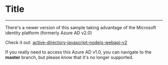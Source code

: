 # Title

---

There's a newer version of this sample taking advantage of the Microsoft identity platform (formerly Azure AD v2.0)

Check it out: [active-directory-javascript-nodejs-webapi-v2](https://github.com/Azure-Samples/active-directory-javascript-nodejs-webapi-v2)

If you really need to access this Azure AD v1.0, you can navigate to the **master** branch, but please know that it's no longer supported.
